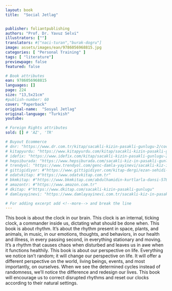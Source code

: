 ```yaml
---
layout: book
title:  "Social Jetlag"


publisher: foliantpublishing
authors: "Prof. Dr. Yavuz Selvi"
illustrators: [""]
translators: #["naci-turan","burak-dogru"]
image: assets/images/ean/9786056968815.jpg
categories: [ "Personal Training" ]
tags: [ "literature"]
previewpage: false
featured: false

# Book attributes
ean: 9786056968815
languages: []
page: 224
size: "13,5x21cm"
#publish-number: 60
cover: "Paperback"
original-name:  "Sosyal Jetlag"
original-language: "Turkish"
youtube:

# Foreign Rights attributes
sold: [] # 'AZ', 'TR'

# Buyout Ecommerce
# dnr: "https://www.dr.com.tr/kitap/sacakli-kizin-pasakli-gunlugu-2/cocuk-ve-genclik/genclik-10-yas/roman-oyku/urunno=0001893059001"
# kitapyurdu: "https://www.kitapyurdu.com/kitap/sacakli-kizin-pasakli-gunlugu-2-/560122.html&filter_name=Sa%C3%A7akl%C4%B1+K%C4%B1z%27%C4%B1n+Pasakl%C4%B1+G%C3%BCnl%C3%BC%C4%9F%C3%BC+2"
# idefix: "https://www.idefix.com/kitap/sacakli-kizin-pasakli-gunlugu-2/cocuk-ve-genclik/genclik-10-yas/roman-oyku/urunno=0001893059001"
# hepsiburada: "https://www.hepsiburada.com/sacakli-kiz-in-pasakli-gunlugu-2-damla-yayinevi-p-HBV000012ER86"
# trendyol: "https://www.trendyol.com/genc-damla-yayinevi/sacakli-kiz-in-pasakli-gunlugu-2-p-54825777"
# gittigidiyor: #"https://www.gittigidiyor.com/kitap-dergi/ezan-sehidi-adnan-menderes_pdp_732728793"
# odatvkitap: #"https://www.odatvkitap.com.tr"
# bkmkitap: #"https://www.bkmkitap.com/abdulhamidin-kurtlarla-dansi-578226"
# amazontr: #"https://www.amazon.com.tr"
# dkitap: #"https://www.dkitap.com/sacakli-kizin-pasakli-gunlugu"
# damlayayinevi: "https://www.damlayayinevi.com.tr/sacakli-kiz-in-pasakli-gunlugu-2-bu-iste-bi-terslik-var"

# For adding excerpt add <!--more--> and break the line
---
```

This book is about the clock in our brain. This
clock is an internal, ticking clock, a commander inside us, dictating what should be done when. This
book is about rhythm. It’s about the rhythm present in space, plants, and animals, in music, in our
emotions, thoughts, and behaviors, in our health
and illness, in every passing second, in everything
stationary and moving. It’s a rhythm that causes
chaos when disturbed and leaves us in awe when
it functions healthily. This book is about our perspective on life. Everything we notice isn’t random;
it will change our perspective on life. It will offer a
different perspective on the world, living beings,
events, and most importantly, on ourselves. When
we see the determined cycles instead of randomness, we’ll notice the difference and redesign our
lives. This book will encourage us to correct disrupted rhythms and reset our clocks according to
their natural settings.
<!--more--> 

